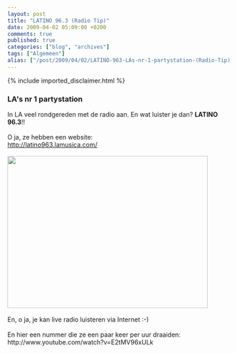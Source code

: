 ```yaml
---
layout: post
title: "LATINO 96.3 (Radio Tip)"
date: 2009-04-02 05:09:00 +0200
comments: true
published: true
categories: ["blog", "archives"]
tags: ["Algemeen"]
alias: ["/post/2009/04/02/LATINO-963-LAs-nr-1-partystation-(Radio-Tip).aspx", "/post/2009/04/02/latino-963-las-nr-1-partystation-(radio-tip).aspx"]
---
```

<!-- more -->
{% include imported_disclaimer.html %}
<h3>LA&#39;s nr 1 partystation</h3>In LA veel rondgereden met de radio aan. En wat luister je dan? <strong>LATINO 96.3</strong>!! <br />
<br />
O ja, ze hebben een website:<br />
<a href="http://latino963.lamusica.com/">http://latino963.lamusica.com/</a><br />
<br />
<img src="/image.axd?picture=2009%2f4%2flatino963.jpg" alt="" width="450" height="342" /><br />
<br />
En, o ja, je kan live radio luisteren via Internet :-) <br />
<br />
En hier een nummer die ze een paar keer per uur draaiden:<br />
http://www.youtube.com/watch?v=E2tMV96xULk 
